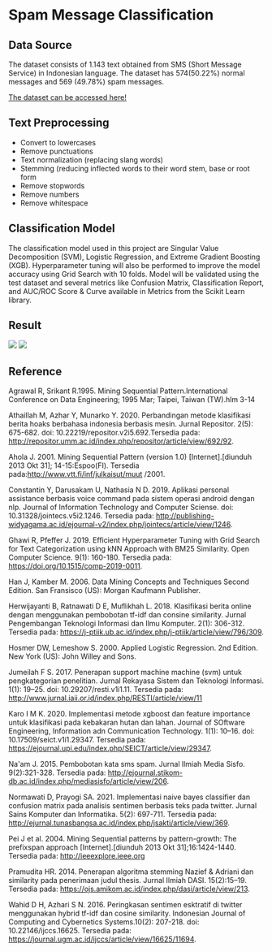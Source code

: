 # Spam Message Classification 

## Data Source

The dataset consists of 1.143 text obtained from SMS (Short Message Service) in Indonesian language. The dataset has 574(50.22%) normal messages and 569 (49.78%) spam messages.

[The dataset can be accessed here!](https://gist.github.com/agtbaskara/a1a7017027cc1df9d35cf06e1e5575b7)

## Text Preprocessing 

- Convert to lowercases
- Remove punctuations
- Text normalization (replacing slang words)
- Stemming (reducing inflected words to their word stem, base or root form
- Remove stopwords
- Remove numbers
- Remove whitespace

## Classification Model

The classification model used in this project are Singular Value Decomposition (SVM), Logistic Regression, and Extreme Gradient Boosting (XGB). Hyperparameter tuning will also be performed to improve the model accuracy using Grid Search with 10 folds. Model will be validated using the test dataset and several metrics like Confusion Matrix, Classification Report, and AUC/ROC Score & Curve available in Metrics from the Scikit Learn library. 

## Result

<img src="https://i.imgur.com/CIrxWnP.png"/>

<img src="https://i.imgur.com/Y2rKw8T.png"/>

## Reference

Agrawal R, Srikant R.1995. Mining Sequential Pattern.International Conference on Data 	Engineering; 1995 Mar; Taipei, Taiwan (TW).hlm 3-14

Athaillah M, Azhar Y, Munarko Y. 2020. Perbandingan metode klasifikasi berita hoaks berbahasa indonesia berbasis mesin. Jurnal Repositor. 2(5): 675-682. doi:  10.22219/repositor.v2i5.692.Tersedia pada: http://repositor.umm.ac.id/index.php/repositor/article/view/692/92. 

Ahola J. 2001. Mining Sequential Pattern (version 1.0) [Internet].[diunduh 2013 Okt 31]; 14-15:Espoo(FI). Tersedia pada:http://www.vtt.fi/inf/julkaisut/muut /2001.

Constantin Y, Darusakam U, Nathasia N D. 2019. Aplikasi personal assistance berbasis voice command pada sistem operasi android dengan nlp. Journal of Information Technology and Computer Sciense. doi: 10.31328/jointecs.v5i2.1246. Tersedia pada: http://publishing-widyagama.ac.id/ejournal-v2/index.php/jointecs/article/view/1246.

Ghawi R, Pfeffer J. 2019. Efficient Hyperparameter Tuning with Grid Search for Text Categorization using kNN Approach with BM25 Similarity. Open Computer Science. 9(1): 160-180. Tersedia pada: https://doi.org/10.1515/comp-2019-0011. 

Han J, Kamber M. 2006. Data Mining Concepts and Techniques Second Edition. San 	Fransisco (US): Morgan Kaufmann Publisher.

Herwijayanti B, Ratnawati D E, Muflikhah L. 2018. Klasifikasi berita online dengan menggunakan pembobotan tf-idf dan consine similarity. Jurnal Pengembangan Teknologi Informasi dan Ilmu Komputer. 2(1): 306-312. Tersedia pada: https://j-ptiik.ub.ac.id/index.php/j-ptiik/article/view/796/309. 

Hosmer DW, Lemeshow S. 2000. Applied Logistic Regression. 2nd Edition. New York (US): John Willey and Sons.

Jumeilah F S. 2017. Penerapan support machine machine (svm) untuk pengkategorian penelitian. Jurnal Rekayasa Sistem dan Teknologi Informasi. 1(1): 19–25. doi: 10.29207/resti.v1i1.11. Tersedia pada: http://www.jurnal.iaii.or.id/index.php/RESTI/article/view/11 

Karo I M K. 2020. Implementasi metode xgboost dan feature importance untuk klasifikasi pada kebakaran hutan dan lahan. Journal of SOftware Engineering, Information adn Communication Technology. 1(1): 10–16. doi: 10.17509/seict.v1i1.29347. Tersedia pada: https://ejournal.upi.edu/index.php/SEICT/article/view/29347.

Na'am J. 2015. Pembobotan kata sms spam. Jurnal Ilmiah Media Sisfo. 9(2):321-328. Tersedia pada: http://ejournal.stikom-db.ac.id/index.php/mediasisfo/article/view/206.

Normawati D, Prayogi SA. 2021. Implementasi naive bayes classifier dan confusion matrix pada analisis sentimen berbasis teks pada twitter. Jurnal Sains Komputer dan Informatika. 5(2): 697-711. Tersedia pada: http://ejurnal.tunasbangsa.ac.id/index.php/jsakti/article/view/369.

Pei J et al. 2004. Mining Sequential patterns by pattern-growth: The prefixspan approach [Internet].[diunduh 2013 Okt 31];16:1424-1440. Tersedia pada: http://ieeexplore.ieee.org

Pramudita HR. 2014. Penerapan algoritma stemming Nazief & Adriani dan similarity pada penerimaan judul thesis. Jurnal Ilmiah DASI. 15(2):15–19. Tersedia pada: https://ojs.amikom.ac.id/index.php/dasi/article/view/213. 

Wahid D H, Azhari S N. 2016. Peringkasan sentimen esktratif di twitter menggunakan hybrid tf-idf dan cosine similarity.  Indonesian Journal of Computing and Cybernetics Systems.10(2): 207-218. doi: 10.22146/ijccs.16625. Tersedia pada: https://journal.ugm.ac.id/ijccs/article/view/16625/11694. 
